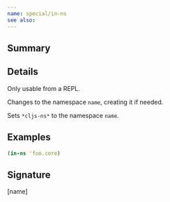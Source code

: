 ```yaml
---
name: special/in-ns
see also:
---
```


## Summary

## Details

Only usable from a REPL.

Changes to the namespace `name`, creating it if needed.

Sets `*cljs-ns*` to the namespace `name`.

## Examples

```clj
(in-ns 'foo.core)
```

## Signature
[name]
